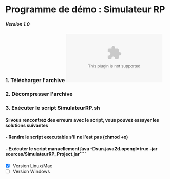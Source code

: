 # Programme de démo : Simulateur RP #
#### *Version 1.0* ####


### 1. Télécharger l'archive ![SimulateurRP_Demo_Package.zip](SimulateurRP_Demo_Package.zip)

###  2. Décompresser l'archive

###  3. Exécuter le script SimulateurRP.sh

#### Si vous rencontrez des erreurs avec le script, vous pouvez essayer les solutions suivantes ####

#### - Rendre le script executable s'il ne l'est pas (chmod +x) ####
#### - Exécuter le script manuellement ``̀``java -Dsun.java2d.opengl=true -jar sources/SimulateurRP_Project.jar`̀```



- [x] Version Linux/Mac
- [ ] Version Windows

